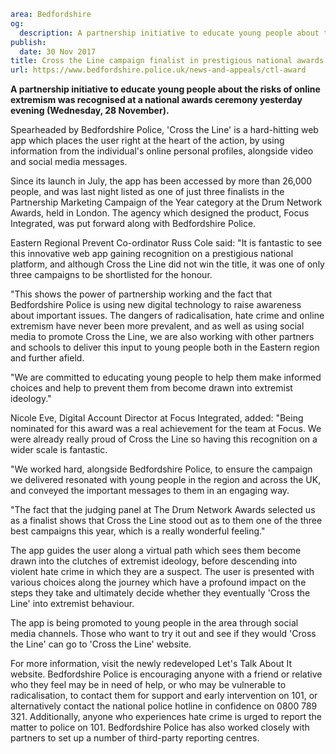 ```yaml
area: Bedfordshire
og:
  description: A partnership initiative to educate young people about the risks of online extremism was recognised at a national awards ceremony yesterday evening (Wednesday, 28 November).
publish:
  date: 30 Nov 2017
title: Cross the Line campaign finalist in prestigious national awards
url: https://www.bedfordshire.police.uk/news-and-appeals/ctl-award
```

**A partnership initiative to educate young people about the risks of online extremism was recognised at a national awards ceremony yesterday evening (Wednesday, 28 November).**

Spearheaded by Bedfordshire Police, 'Cross the Line' is a hard-hitting web app which places the user right at the heart of the action, by using information from the individual's online personal profiles, alongside video and social media messages.

Since its launch in July, the app has been accessed by more than 26,000 people, and was last night listed as one of just three finalists in the Partnership Marketing Campaign of the Year category at the Drum Network Awards, held in London. The agency which designed the product, Focus Integrated, was put forward along with Bedfordshire Police.

Eastern Regional Prevent Co-ordinator Russ Cole said: "It is fantastic to see this innovative web app gaining recognition on a prestigious national platform, and although Cross the Line did not win the title, it was one of only three campaigns to be shortlisted for the honour.

"This shows the power of partnership working and the fact that Bedfordshire Police is using new digital technology to raise awareness about important issues. The dangers of radicalisation, hate crime and online extremism have never been more prevalent, and as well as using social media to promote Cross the Line, we are also working with other partners and schools to deliver this input to young people both in the Eastern region and further afield.

"We are committed to educating young people to help them make informed choices and help to prevent them from become drawn into extremist ideology."

Nicole Eve, Digital Account Director at Focus Integrated, added: "Being nominated for this award was a real achievement for the team at Focus. We were already really proud of Cross the Line so having this recognition on a wider scale is fantastic.

"We worked hard, alongside Bedfordshire Police, to ensure the campaign we delivered resonated with young people in the region and across the UK, and conveyed the important messages to them in an engaging way.

"The fact that the judging panel at The Drum Network Awards selected us as a finalist shows that Cross the Line stood out as to them one of the three best campaigns this year, which is a really wonderful feeling."

The app guides the user along a virtual path which sees them become drawn into the clutches of extremist ideology, before descending into violent hate crime in which they are a suspect. The user is presented with various choices along the journey which have a profound impact on the steps they take and ultimately decide whether they eventually 'Cross the Line' into extremist behaviour.

The app is being promoted to young people in the area through social media channels. Those who want to try it out and see if they would 'Cross the Line' can go to 'Cross the Line' website.

For more information, visit the newly redeveloped Let's Talk About It website. Bedfordshire Police is encouraging anyone with a friend or relative who they feel may be in need of help, or who may be vulnerable to radicalisation, to contact them for support and early intervention on 101, or alternatively contact the national police hotline in confidence on 0800 789 321. Additionally, anyone who experiences hate crime is urged to report the matter to police on 101. Bedfordshire Police has also worked closely with partners to set up a number of third-party reporting centres.

